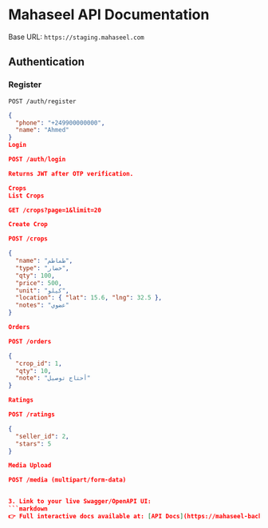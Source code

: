 # Mahaseel API Documentation

Base URL: `https://staging.mahaseel.com`

## Authentication

### Register
`POST /auth/register`

```json
{
  "phone": "+249900000000",
  "name": "Ahmed"
}
Login

POST /auth/login

Returns JWT after OTP verification.

Crops
List Crops

GET /crops?page=1&limit=20

Create Crop

POST /crops

{
  "name": "طماطم",
  "type": "خضار",
  "qty": 100,
  "price": 500,
  "unit": "كيلو",
  "location": { "lat": 15.6, "lng": 32.5 },
  "notes": "عضوي"
}

Orders

POST /orders

{
  "crop_id": 1,
  "qty": 10,
  "note": "أحتاج توصيل"
}

Ratings

POST /ratings

{
  "seller_id": 2,
  "stars": 5
}

Media Upload

POST /media (multipart/form-data)


3. Link to your live Swagger/OpenAPI UI:
```markdown
👉 Full interactive docs available at: [API Docs](https://mahaseel-backend-staging.onrender.com/docs)